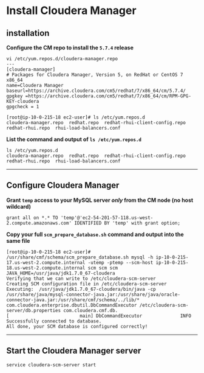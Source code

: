 # Install Cloudera Manager

## installation

**Configure the CM repo to install the `5.7.4` release**
```
vi /etc/yum.repos.d/cloudera-manager.repo
---
[cloudera-manager]
# Packages for Cloudera Manager, Version 5, on RedHat or CentOS 7 x86_64
name=Cloudera Manager
baseurl=https://archive.cloudera.com/cm5/redhat/7/x86_64/cm/5.7.4/
gpgkey =https://archive.cloudera.com/cm5/redhat/7/x86_64/cm/RPM-GPG-KEY-cloudera
gpgcheck = 1

```

```
[root@ip-10-0-215-18 ec2-user]# ls /etc/yum.repos.d
cloudera-manager.repo  redhat.repo  redhat-rhui-client-config.repo  redhat-rhui.repo  rhui-load-balancers.conf
```

**List the command and output of `ls /etc/yum.repos.d`**
```
ls /etc/yum.repos.d
cloudera-manager.repo  redhat.repo  redhat-rhui-client-config.repo  redhat-rhui.repo  rhui-load-balancers.conf
```

---

## Configure Cloudera Manager

**Grant `temp` access to your MySQL server _only_ from the CM node (no host wildcard)**
```
grant all on *.* TO 'temp'@'ec2-54-201-57-118.us-west-2.compute.amazonaws.com' IDENTIFIED BY 'temp' with grant option;
```

**Copy your full `scm_prepare_database.sh` command and output into the same file**
```
[root@ip-10-0-215-18 ec2-user]# /usr/share/cmf/schema/scm_prepare_database.sh mysql -h ip-10-0-215-17.us-west-2.compute.internal -utemp -ptemp --scm-host ip-10-0-215-18.us-west-2.compute.internal scm scm scm
JAVA_HOME=/usr/java/jdk1.7.0_67-cloudera
Verifying that we can write to /etc/cloudera-scm-server
Creating SCM configuration file in /etc/cloudera-scm-server
Executing:  /usr/java/jdk1.7.0_67-cloudera/bin/java -cp /usr/share/java/mysql-connector-java.jar:/usr/share/java/oracle-connector-java.jar:/usr/share/cmf/schema/../lib/* com.cloudera.enterprise.dbutil.DbCommandExecutor /etc/cloudera-scm-server/db.properties com.cloudera.cmf.db.
[                          main] DbCommandExecutor              INFO  Successfully connected to database.
All done, your SCM database is configured correctly!
```

---

## Start the Cloudera Manager server

```
service cloudera-scm-server start
```
